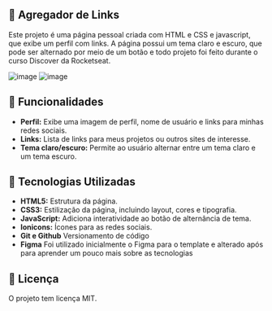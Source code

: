 ## 🔗 Agregador de Links

Este projeto é uma página pessoal criada com HTML e CSS e javascript,  que exibe um perfil com links. A página possui um tema claro e escuro, que pode ser alternado por meio de um botão e todo projeto foi feito durante o curso Discover da Rocketseat.

![image](https://github.com/user-attachments/assets/4378237f-b5cf-4cf9-9c0c-2ddc60a576bd)
![image](https://github.com/user-attachments/assets/3a9d005b-bc1a-43b8-a8f0-3b9979acfc58)



## 📑 Funcionalidades

- **Perfil:** Exibe uma imagem de perfil, nome de usuário e links para minhas redes sociais.
- **Links:** Lista de links para meus projetos ou outros sites de interesse.
- **Tema claro/escuro:** Permite ao usuário alternar entre um tema claro e um tema escuro.

## 💾 Tecnologias Utilizadas

- **HTML5:** Estrutura da página.
- **CSS3:** Estilização da página, incluindo layout, cores e tipografia.
- **JavaScript:** Adiciona interatividade ao botão de alternância de tema.
- **Ionicons:** Ícones para as redes sociais.
- **Git e Github** Versionamento de código
- **Figma** Foi utilizado inicialmente o Figma para o template e alterado após para aprender um pouco mais sobre as tecnologias

## 📝 Licença
O projeto tem licença MIT.


